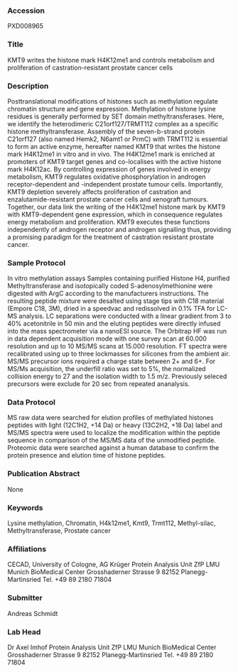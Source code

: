 ### Accession
PXD008965

### Title
KMT9 writes the histone mark H4K12me1 and controls metabolism and proliferation of castration-resistant prostate cancer cells

### Description
Posttranslational modifications of histones such as methylation regulate chromatin structure and gene expression. Methylation of histone lysine residues is generally performed by SET domain methyltransferases. Here, we identify the heterodimeric C21orf127/TRMT112 complex as a specific histone methyltransferase. Assembly of the seven-b-strand protein C21orf127 (also named Hemk2, N6amt1 or PrmC) with TRMT112 is essential to form an active enzyme, hereafter named KMT9 that writes the histone mark H4K12me1 in vitro and in vivo. The H4K12me1 mark is enriched at promoters of KMT9 target genes and co-localises with the active histone mark H4K12ac. By controlling expression of genes involved in energy metabolism, KMT9 regulates oxidative phosphorylation in androgen receptor-dependent and -independent prostate tumour cells. Importantly, KMT9 depletion severely affects proliferation of castration and enzalutamide-resistant prostate cancer cells and xenograft tumours. Together, our data link the writing of the H4K12me1 histone mark by KMT9 with KMT9-dependent gene expression, which in consequence regulates energy metabolism and proliferation. KMT9 executes these functions independently of androgen receptor and androgen signalling thus, providing a promising paradigm for the treatment of castration resistant prostate cancer.

### Sample Protocol
In vitro methylation assays Samples containing purified Histone H4, purified Methyltransferase and isotopically coded S-adenosylmethionine were digested with ArgC according to the manufacturers instructions. The resulting peptide mixture were desalted using stage tips with C18 material (Empore C18, 3M), dried in a speedvac and redissolved in 0.1% TFA for LC-MS analysis. LC separations were conducted with a linear gradient from 3 to 40% acetonitrile in 50 min and the eluting peptides were directly infused into the mass spectrometer via a nanoESI source. The Orbitrap HF was run in data dependent acquisition mode with one survey scan at 60.000 resolution and up to 10 MS/MS scans at 15.000 resolution. FT spectra were recalibrated using up to three lockmasses for silicones from the ambient air. MS/MS precursor ions required a charge state between 2+ and 6+. For MS/Ms acquisition, the underfill ratio was set to 5%, the normalized collision energy to 27 and the isolation width to 1.5 m/z. Previously seleced precursors were exclude for 20 sec from repeated ananalysis.

### Data Protocol
MS raw data were searched for elution profiles of methylated histones peptides with light (12C1H2, +14 Da) or heavy (13C2H2, +18 Da) label and MS/MS spectra were used to localize the modification within the peptide sequence in comparison of the MS/MS data of the unmodified peptide. Proteomic data were searched against a human database to confirm the protein presence and elution time of histone peptides.

### Publication Abstract
None

### Keywords
Lysine methylation, Chromatin, H4k12me1, Kmt9, Trmt112, Methyl-silac, Methyltransferase, Prostate cancer

### Affiliations
CECAD, University of Cologne, AG Krüger
Protein Analysis Unit ZfP LMU Munich BioMedical Center Grosshaderner Strasse 9 82152 Planegg-Martinsried Tel. +49 89 2180 71804

### Submitter
Andreas Schmidt

### Lab Head
Dr Axel Imhof
Protein Analysis Unit ZfP LMU Munich BioMedical Center Grosshaderner Strasse 9 82152 Planegg-Martinsried Tel. +49 89 2180 71804


